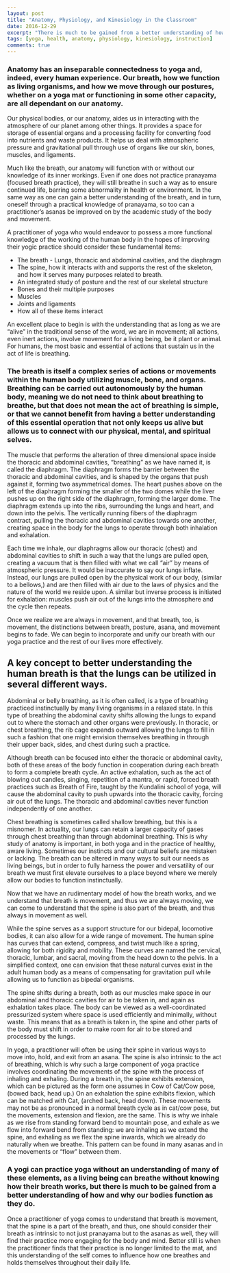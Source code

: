 ```yaml
---
layout: post
title: "Anatomy, Physiology, and Kinesiology in the Classroom"
date: 2016-12-29
excerpt: "There is much to be gained from a better understanding of how and why our bodies function as they do."
tags: [yoga, health, anatomy, physiology, kinesiology, instruction]
comments: true
---
```


### Anatomy has an inseparable connectedness to yoga and, indeed, every human experience. Our breath, how we function as living organisms, and how we move through our postures, whether on a yoga mat or functioning in some other capacity, are all dependant on our anatomy. 
Our physical bodies, or our anatomy, aides us in interacting with the atmosphere of our planet among other things. It provides a space for storage of essential organs and a processing facility for converting food into nutrients and waste products. It helps us deal with atmospheric pressure and gravitational pull through use of organs like our skin, bones, muscles, and ligaments. 

Much like the breath, our anatomy will function with or without our knowledge of its inner workings. Even if one does not practice pranayama (focused breath practice), they will still breathe in such a way as to ensure continued life, barring some abnormality in health or environment. In the same way as one can gain a better understanding of the breath, and in turn, oneself through a practical knowledge of pranayama, so too can a practitioner’s asanas be improved on by the academic study of the body and movement.

A practitioner of yoga who would endeavor to possess a more functional knowledge of the working of the human body in the hopes of improving their yogic practice should consider these fundamental items:

<ul>
<li>The breath - Lungs, thoracic and abdominal cavities, and the diaphragm</li>
<li>The spine, how it interacts with and supports the rest of the skeleton, and how it serves many purposes related to breath.</li>
<li>An integrated study of posture and the rest of our skeletal structure</li>
<li>Bones and their multiple purposes</li>
<li>Muscles</li>
<li>Joints and ligaments</li>
<li>How all of these items interact</li>
</ul>

An excellent place to begin is with the understanding that as long as we are “alive” in the traditional sense of the word, we are in movement; all actions, even inert actions, involve movement for a living being, be it plant or animal. For humans, the most basic and essential of actions that sustain us in the act of life is breathing. 

### The breath is itself a complex series of actions or movements within the human body utilizing muscle, bone, and organs. Breathing can be carried out autonomously by the human body, meaning we do not need to think about breathing to breathe, but that does not mean the act of breathing is simple, or that we cannot benefit from having a better understanding of this essential operation that not only keeps us alive but allows us to connect with our physical, mental, and spiritual selves. 


The muscle that performs the alteration of three dimensional space inside the thoracic and abdominal cavities, “breathing” as we have named it, is called the diaphragm. The diaphragm forms the barrier between the thoracic and abdominal cavities, and is shaped by the organs that push against it, forming two asymmetrical domes. The heart pushes above on the left of the diaphragm forming the smaller of the two domes while the liver pushes up on the right side of the diaphragm, forming the larger dome. The diaphragm extends up into the ribs, surrounding the lungs and heart, and down into the pelvis. The vertically running fibers of the diaphragm contract, pulling the thoracic and abdominal cavities towards one another, creating space in the body for the lungs to operate through both inhalation and exhalation.

Each time we inhale, our diaphragms allow our thoracic (chest) and abdominal cavities to shift in such a way that the lungs are pulled open, creating a vacuum that is then filled with what we call “air” by means of atmospheric pressure. It would be inaccurate to say our lungs inflate. Instead, our lungs are pulled open by the physical work of our body, (similar to a bellows,) and are then filled with air due to the laws of physics and the nature of the world we reside upon. A similar but inverse process is initiated for exhalation: muscles push air out of the lungs into the atmosphere and the cycle then repeats.

Once we realize we are always in movement, and that breath, too, is movement, the distinctions between breath, posture, asana, and movement begins to fade. We can begin to incorporate and unify our breath with our yoga practice and the rest of our lives more effectively.

## A key concept to better understanding the human breath is that the lungs can be utilized in several different ways. 
Abdominal or belly breathing, as it is often called, is a type of breathing practiced instinctually by many living organisms in a relaxed state. In this type of breathing the abdominal cavity shifts allowing the lungs to expand out to where the stomach and other organs were previously. In thoracic, or chest breathing, the rib cage expands outward allowing the lungs to fill in such a fashion that one might envision themselves breathing in through their upper back, sides, and chest during such a practice. 

Although breath can be focused into either the thoracic or abdominal cavity, both of these areas of the body function in cooperation during each breath to form a complete breath cycle. An active exhalation, such as the act of blowing out candles, singing, repetition of a mantra, or rapid, forced breath practices such as Breath of Fire, taught by the Kundalini school of yoga, will cause the abdominal cavity to push upwards into the thoracic cavity, forcing air out of the lungs. The thoracic and abdominal cavities never function independently of one another.

Chest breathing is sometimes called shallow breathing, but this is a misnomer. In actuality, our lungs can retain a larger capacity of gases through chest breathing than through abdominal breathing. This is why study of anatomy is important, in both yoga and in the practice of healthy, aware living. Sometimes our instincts and our cultural beliefs are mistaken or lacking. The breath can be altered in many ways to suit our needs as living beings, but in order to fully harness the power and versatility of our breath we must first elevate ourselves to a place beyond where we merely allow our bodies to function instinctually.

Now that we have an rudimentary model of how the breath works, and we understand that breath is movement, and thus we are always moving, we can come to understand that the spine is also part of the breath, and thus always in movement as well. 

While the spine serves as a support structure for our bidepal, locomotive bodies, it can also allow for a wide range of movement. The human spine has curves that can extend, compress, and twist much like a spring, allowing for both rigidity and mobility.
These curves are named the cervical, thoracic, lumbar, and sacral, moving from the head down to the pelvis. In a simplified context, one can envision that these natural curves exist in the adult human body as a means of compensating for gravitation pull while allowing us to function as bipedal organisms.

The spine shifts during a breath, both as our muscles make space in our abdominal and thoracic cavities for air to be taken in, and again as exhalation takes place. The body can be viewed as a well-coordinated pressurized system where space is used efficiently and minimally, without waste. This means that as a breath is taken in, the spine and other parts of the body must shift in order to make room for air to be stored and processed by the lungs.

In yoga, a practitioner will often be using their spine in various ways to move into, hold, and exit from an asana. The spine is also intrinsic to the act of breathing, which is why such a large component of yoga practice involves coordinating the movements of the spine with the process of inhaling and exhaling. During a breath in, the spine exhibits extension, which can be pictured as the form one assumes in Cow of Cat/Cow pose, (bowed back, head up.) On an exhalation the spine exhibits flexion, which can be matched with Cat, (arched back, head down). These movements may not be as pronounced in a normal breath cycle as in cat/cow pose, but the movements, extension and flexion, are the same. This is why we inhale as we rise from standing forward bend to mountain pose, and exhale as we flow into forward bend from standing: we are inhaling as we extend the spine, and exhaling as we flex the spine inwards, which we already do naturally when we breathe. This pattern can be found in many asanas and in the movements or “flow” between them.

### A yogi can practice yoga without an understanding of many of these elements, as a living being can breathe without knowing how their breath works, but there is much to be gained from a better understanding of how and why our bodies function as they do. 

Once a practitioner of yoga comes to understand that breath is movement, that the spine is a part of the breath, and thus, one should consider their breath as intrinsic to not just pranayama but to the asanas as well, they will find their practice more engaging for the body and mind. Better still is when the practitioner finds that their practice is no longer limited to the mat, and this understanding of the self comes to influence how one breathes and holds themselves throughout their daily life. 
